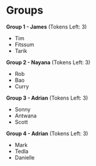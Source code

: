 # Groups

**Group 1 - James** (Tokens Left: 3)

- Tim
- Fitssum
- Tarik

**Group 2 - Nayana** (Tokens Left: 3)

- Rob
- Bao
- Curry

**Group 3 - Adrian** (Tokens Left: 3)

- Sonny
- Antwana
- Scott


**Group 4 - Adrian** (Tokens Left: 3)

- Mark
- Tedla
- Danielle
